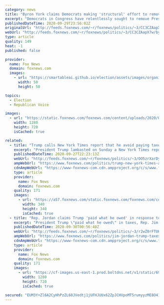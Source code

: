 ```yaml
---
category: news
title: "Byron York claims Democrats making 'structural' effort to remove Trump from office"
excerpt: "Democrats in Congress have relentlessly sought to remove President Trump from office almost from the day he was inaugurated, Washington Examiner chief political correspondent Byron York told “Your World” Tuesday."
publishedDateTime: 2020-09-29T23:56:02Z
originalUrl: "http://feeds.foxnews.com/~r/foxnews/politics/~3/CC3CZAapX7w/byron-york-democrats-war-on-trump"
webUrl: "http://feeds.foxnews.com/~r/foxnews/politics/~3/CC3CZAapX7w/byron-york-democrats-war-on-trump"
type: article
quality: 149
heat: -1
published: false

provider:
  name: Fox News
  domain: foxnews.com
  images:
    - url: "https://smartableai.github.io/election/assets/images/organizations/foxnews.com-50x50.jpg"
      width: 50
      height: 50

topics:
  - Election
  - Republican Voice

images:
  - url: "https://static.foxnews.com/foxnews.com/content/uploads/2020/09/15620141-image-5.jpg"
    width: 1280
    height: 720
    isCached: true

related:
  - title: "Trump calls New York Times report that he avoid paying taxes 'totally made up'"
    excerpt: "President Trump lambasted on Sunday a New York Times report that said he paid no federal income taxes in 10 of the past 15 years – calling the story “fake news” and arguing that he paid large sums of both federal and state taxes."
    publishedDateTime: 2020-09-27T22:23:13Z
    webUrl: "http://feeds.foxnews.com/~r/foxnews/politics/~3/OO5zrXarDyk/trump-new-york-times-avoid-paying-taxes-totally"
    ampWebUrl: "https://www.foxnews.com/politics/trump-new-york-times-avoid-paying-taxes-totally.amp"
    cdnAmpWebUrl: "https://www-foxnews-com.cdn.ampproject.org/c/s/www.foxnews.com/politics/trump-new-york-times-avoid-paying-taxes-totally.amp"
    type: article
    provider:
      name: Fox News
      domain: foxnews.com
    quality: 171
    images:
      - url: "https://a57.foxnews.com/static.foxnews.com/foxnews.com/content/uploads/2018/09/340/340/c4a1ac56-untitled.png?ve=1&tl=1"
        width: 340
        height: 340
        isCached: true
  - title: "Rep. Jordan claims Trump 'paid what he owed' in response to NY Times tax report"
    excerpt: "President Trump \"paid what he owed\" in taxes, Rep. Jim Jordan, R-Ohio told Fox News Tuesday, dismissing a New York Times report that the president paid no income tax in 10 of the previous 15 years."
    publishedDateTime: 2020-09-30T00:56:40Z
    webUrl: "http://feeds.foxnews.com/~r/foxnews/politics/~3/r2wZ0rFTUH8/jim-jordan-trump-taxes-ny-times"
    ampWebUrl: "https://www.foxnews.com/politics/jim-jordan-trump-taxes-ny-times.amp"
    cdnAmpWebUrl: "https://www-foxnews-com.cdn.ampproject.org/c/s/www.foxnews.com/politics/jim-jordan-trump-taxes-ny-times.amp"
    type: article
    provider:
      name: Fox News
      domain: foxnews.com
    quality: 171
    images:
      - url: "https://cf-images.us-east-1.prod.boltdns.net/v1/static/694940094001/8241411b-5bcb-46d6-bbe8-f51124ee7cda/a39ee341-3490-443f-bbbe-b3badea4f82c/1280x720/match/image.jpg"
        width: 1280
        height: 720
        isCached: true

secured: "EUM3Y+Zl6A2CyHhPzZL68JVedtj1jUFHJUUx62ZpJCHVpoMT5rumyyzME8O41Goc/F+wiucpA1ggeRlMwfv03oJ5xL17pg1KNmIpScOOlGYPFE8njlIeqL9vKwZWnQpFHxu4vzo2NQ8gC8S9OH8dP1gblesGDPaASTDrzfi1m761RsDD8NYkKIPF+jH+cKg9ebSsINMLzR3krhcf9ouwh6gOz/7WJ/+R1R5MS8T+0AdwVAEIguZqkzv0jjMq9yK+h+uKvXmpL7j9gFibZ4f7NDtIZmfgqWI4KkPOzozlK0gqWV3kdUj/MB59+K9ymE32Mxg96q6AXwu8YA3Dgm2/trsnBRZAYi5yi5MUo5vj1gI=;N6Ek+qTw61nrglEcWyX6fg=="
---
```



